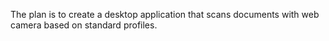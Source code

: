 The plan is to create a desktop application that scans documents with web camera based on standard profiles.
